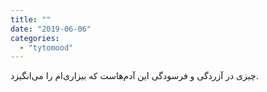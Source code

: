 ```yaml
---
title: ""
date: "2019-06-06"
categories: 
  - "tytomood"
---
```


‏چیزی در آزردگی و فرسودگی این آدم‌هاست که بیزاری‌ام را می‌انگیزد.
